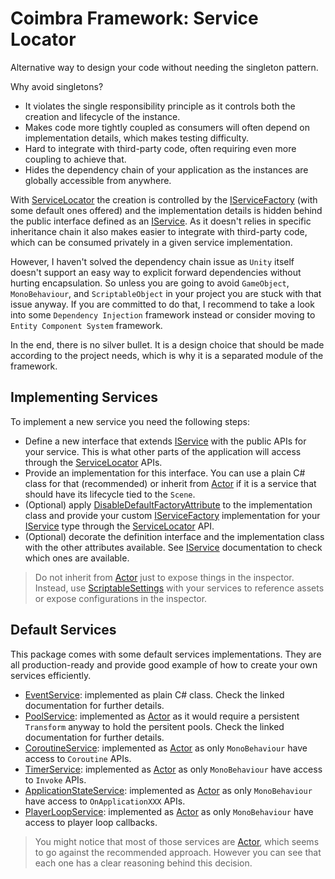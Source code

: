 # Coimbra Framework: Service Locator

Alternative way to design your code without needing the singleton pattern.

Why avoid singletons?

- It violates the single responsibility principle as it controls both the creation and lifecycle of the instance.
- Makes code more tightly coupled as consumers will often depend on implementation details, which makes testing difficulty.
- Hard to integrate with third-party code, often requiring even more coupling to achieve that.
- Hides the dependency chain of your application as the instances are globally accessible from anywhere.

With [ServiceLocator] the creation is controlled by the [IServiceFactory] (with some default ones offered) and the implementation details is hidden behind the public interface defined as an [IService]. As it doesn't relies in specific inheritance chain it also makes easier to integrate with third-party code, which can be consumed privately in a given service implementation.

However, I haven't solved the dependency chain issue as `Unity` itself doesn't support an easy way to explicit forward dependencies without hurting encapsulation. So unless you are going to avoid `GameObject`, `MonoBehaviour`, and `ScriptableObject` in your project you are stuck with that issue anyway. If you are committed to do that, I recommend to take a look into some `Dependency Injection` framework instead or consider moving to `Entity Component System` framework.

In the end, there is no silver bullet. It is a design choice that should be made according to the project needs, which is why it is a separated module of the framework.

## Implementing Services

To implement a new service you need the following steps:

- Define a new interface that extends [IService] with the public APIs for your service. This is what other parts of the application will access through the [ServiceLocator] APIs.
- Provide an implementation for this interface. You can use a plain C# class for that (recommended) or inherit from [Actor] if it is a service that should have its lifecycle tied to the `Scene`.
- (Optional) apply [DisableDefaultFactoryAttribute] to the implementation class and provide your custom [IServiceFactory] implementation for your [IService] type through the [ServiceLocator] API.
- (Optional) decorate the definition interface and the implementation class with the other attributes available. See [IService] documentation to check which ones are available.

> Do not inherit from [Actor] just to expose things in the inspector. Instead, use [ScriptableSettings] with your services to reference assets or expose configurations in the inspector.

## Default Services

This package comes with some default services implementations. They are all production-ready and provide good example of how to create your own services efficiently.

- [EventService](EventService.md): implemented as plain C# class. Check the linked documentation for further details.
- [PoolService](Pooling.md#pool-service): implemented as [Actor] as it would require a persistent `Transform` anyway to hold the persitent pools. Check the linked documentation for further details.
- [CoroutineService](../Coimbra.Services.Coroutines/ICoroutineService.cs): implemented as [Actor] as only `MonoBehaviour` have access to `Coroutine` APIs.
- [TimerService](../Coimbra.Services.Timers/ITimerService.cs): implemented as [Actor] as only `MonoBehaviour` have access to `Invoke` APIs.
- [ApplicationStateService](../Coimbra.Services.ApplicationStateEvents/IApplicationStateService.cs): implemented as [Actor] as only `MonoBehaviour` have access to `OnApplicationXXX` APIs.
- [PlayerLoopService](../Coimbra.Services.PlayerLoopEvents/IPlayerLoopService.cs): implemented as [Actor] as only `MonoBehaviour` have access to player loop callbacks.

> You might notice that most of those services are [Actor], which seems to go against the recommended approach. However you can see that each one has a clear reasoning behind this decision.

[Actor]:<../Coimbra/Actor.cs>
[DisableDefaultFactoryAttribute]:<../Coimbra.Services/DisableDefaultFactoryAttribute.cs>
[IService]:<../Coimbra.Services/IService.cs>
[IServiceFactory]:<../Coimbra.Services/IServiceFactory.cs>
[ServiceLocator]:<../Coimbra.Services/ServiceLocator.cs>
[ScriptableSettings]:<../Coimbra/ScriptableSettings.cs>
